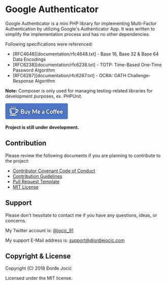 # Google Authenticator

Google Authenticator is a mini PHP library for implementing Multi-Factor Authentication by utilizing Google's Authenticator App. It was written to simplify the implementation process and has no other dependencies.

Following specifications were referenced:

* [RFC4648][documentation/rfc4648.txt] - Base 16, Base 32 & Base 64 Data Encodings
* [RFC6238][documentation/rfc6238.txt] - TOTP: Time-Based One-Time Password Algorithm
* [RFC6287][documentation/rfc6287.txt] - OCRA: OATH Challenge-Response Algorithm

**Note:** Composer is only used for managing testing-related libraries for development purposes, ex. PHPUnit.

[![Buy Me Coffee](images/buy-me-coffee.png)](https://www.paypal.me/DjordjeJocic)

**Project is still under development.**

## Contribution

Please review the following documents if you are planning to contribute to the project:

* [Contributor Covenant Code of Conduct](CODE_OF_CONDUCT.md)
* [Contribution Guidelines](CONTRIBUTING.md)
* [Pull Request Template](PULL_REQUEST_TEMPLATE.md)
* [MIT License](LICENSE.md)

## Support

Please don't hessitate to contact me if you have any questions, ideas, or concerns.

My Twitter account is: [@jocic_91](https://www.twitter.com/jocic_91)

My support E-Mail address is: <support@djordjejocic.com>

## Copyright & License

Copyright (C) 2018 Đorđe Jocić

Licensed under the MIT license.
